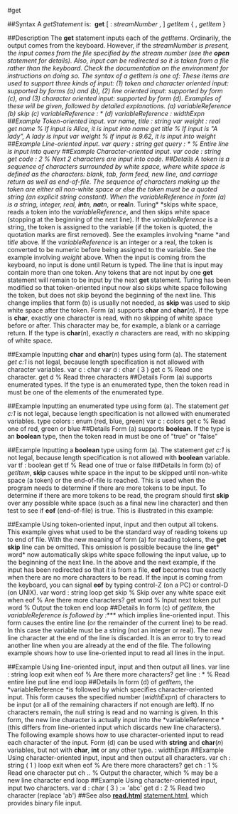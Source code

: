 
#get

##Syntax
A *getStatement* is:
 **get** [ : *streamNumber* , ] *getItem* { , *getItem* }

##Description
The **get** statement inputs each of the *getItems*. Ordinarily, the output comes from the keyboard. However, if the *streamNumber *is present, the input comes from the file specified by the stream number (see the **open** statement for details). Also, input can be redirected so it is taken from a file rather than the keyboard. Check the documentation on the environment for instructions on doing so.
The syntax of a *getItem* is one of:
These items are used to support three kinds of input:
(1) token and character oriented input: supported by forms (a) and (b),
(2) line oriented input: supported by form (c), and
(3) character oriented input: supported by form (d).
Examples of these will be given, followed by detailed explanations.
        (a) variableReference
        (b) skip
        (c) variableReference : *
        (d) variableReference : widthExpn
##Example
Token-oriented input.
        var name, title : string
        var weight : real
        get name        % If input is Alice, it is input into name
        get title       % If input is "A lady", A lady is input
        var weight      % If input is 9.62, it is input into weight
##Example
Line-oriented input.
        var query : string
        get query : *   % Entire line is input into query
##Example
Character-oriented input.
        var code : string
        get code : 2        % Next 2 characters are input into code.
##Details
A *token* is a sequence of characters surrounded by *white space*, where *white space *is defined as the characters: blank, tab, form feed, new line, and carriage return as well as end-of-file. The sequence of characters making up the token are either all non-white space or else the token must be a quoted string (an explicit string constant). When the *variableReference* in form (a) is a string, integer, real, **int***n*, **nat***n*, or **real***n*. Turing* *skips white space, reads a token into the *variableReference*, and then skips white space (stopping at the beginning of the next line). 
If the *variableReference* is a string, the token is assigned to the variable (if the token is quoted, the quotation marks are first removed). See the examples involving *name *and *title* above. If the *variableReference* is an integer or a real, the token is converted to be numeric before being assigned to the variable. See the example involving *weight* above.
When the input is coming from the keyboard, no input is done until Return is typed. The line that is input may contain more than one token. Any tokens that are not input by one **get** statement will remain to be input by the next **get** statement.
Turing has been modified so that token-oriented input now also skips white space following the token, but does not skip beyond the beginning of the next line. This change implies that  form (b) is usually not needed, as **skip** was used to skip white space after the token.
Form (a) supports **char** and **char**(*n*). If the type is **char**, exactly one character is read, with no skipping of white space before or after. This character may be, for example, a blank or a carriage return. If the type is **char**(*n*), exactly *n* characters are read, with no skipping of white space.

##Example
Inputting **char** and **char**(*n*) types using form (a). The statement *get c:1* is not legal, because length specification is not allowed with character variables.
        var c : char
        var d : char ( 3 )
        get c           % Read one character.
        get d           % Read three characters
##Details
Form (a) supports enumerated types. If the type is an enumerated type, then the token read in must be one of the elements of the enumerated type.

##Example
Inputting an enumerated type using form (a). The statement *get c:1* is not legal, because length specification is not allowed with enumerated variables.
        type colors : enum (red, blue, green)
        var c : colors
        get c           % Read one of red, green or blue
##Details
Form (a) supports **boolean**. If the type is an **boolean** type, then the token read in must be one of "true" or "false"

##Example
Inputting a **boolean** type using form (a). The statement *get c:1* is not legal, because length specification is not allowed with **boolean** variable.
        var tf : boolean
        get tf          % Read one of true or false
##Details
In form (b) of *getItem*, **skip** causes white space in the input to be skipped until non-white space (a token) or the end-of-file is reached. This is used when the program needs to determine if there are more tokens to be input. To determine if there are more tokens to be read, the program should first **skip** over any possible white space (such as a final new line character) and then test to see if **eof** (end-of-file) is true. This is illustrated in this example:

##Example
Using token-oriented input, input and then output all tokens. This example gives what used to be the standard way of reading tokens up to end of file. With the new meaning of form (a) for reading tokens, the **get** **skip** line can be omitted. This omission is possible because the line **get*** word* now automatically skips white space following the input value, up to the beginning of the next line.
In the above and the next example, if the input has been redirected so that it is from a file, **eof** becomes true exactly when there are no more characters to be read. If the input is coming from the keyboard, you can signal **eof** by typing control-Z (on a PC) or control-D (on UNIX).
        var word : string
        loop
            get skip        % Skip over any white space
            exit when eof   % Are there more characters?
            get word        % Input next token
            put word        % Output the token
        end loop
##Details
In form (c) of *getItem*, the *variableReference *is followed by :***** which implies line-oriented input. This form causes the entire line (or the remainder of the current line) to be read. In this case the variable must be a string (not an integer or real). The new line character at the end of the line is discarded. It is an error to try to read another line when you are already at the end of the file. The following example shows how to use line-oriented input to read all lines in the input.

##Example
Using line-oriented input, input and then output all lines.
        var line : string
        loop
            exit when eof   % Are there more characters?
            get line : *    % Read entire line
            put line
        end loop
##Details
In form (d) of *getItem*, the *variableReference *is followed by
which specifies character-oriented input. This form causes the specified number (*widthExpn*) of characters to be input (or all of the remaining characters if not enough are left). If no characters remain, the null string is read and no warning is given. In this form, the new line character is actually input into the *variableReference *(this differs from line-oriented input which discards new line characters). The following example shows how to use character-oriented input to read each character of the input. Form (d) can be used with **string** and **char**(*n*) variables, but not with **char**, **int** or any other type.
        : widthExpn 
##Example
Using character-oriented input, input and then output all characters.
        var ch : string ( 1 )
        loop
            exit when eof   % Are there more characters?
            get ch : 1      % Read one character
            put ch ..       % Output the character, which
                        % may be a new line character
        end loop
##Example
Using character-oriented input, input two characters.
        var d : char ( 3 ) := 'abc'
        get d : 2           % Read two character (replace 'ab')
##See also
**[read.html](read)** [statement.html](statement), which provides binary file input.

